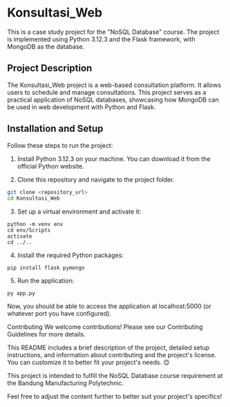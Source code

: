# Konsultasi_Web

This is a case study project for the "NoSQL Database" course. The project is implemented using Python 3.12.3 and the Flask framework, with MongoDB as the database.

## Project Description

The Konsultasi_Web project is a web-based consultation platform. It allows users to schedule and manage consultations. This project serves as a practical application of NoSQL databases, showcasing how MongoDB can be used in web development with Python and Flask.

## Installation and Setup

Follow these steps to run the project:

1. Install Python 3.12.3 on your machine. You can download it from the official Python website.

2. Clone this repository and navigate to the project folder.

```bash
git clone <repository_url>
cd Konsultasi_Web
```
3. Set up a virtual environment and activate it:
```
python -m venv env
cd env/Scripts
activate
cd ../..
```
4. Install the required Python packages:
```
pip install flask pymongo
```
5. Run the application:
```
py app.py
```
Now, you should be able to access the application at localhost:5000 (or whatever port you have configured).

Contributing 
We welcome contributions! Please see our Contributing Guidelines for more details.

This README includes a brief description of the project, detailed setup instructions, and information about contributing and the project's license. You can customize it to better fit your project's needs. 😊

This project is intended to fulfill the NoSQL Database course requirement at the Bandung Manufacturing Polytechnic.

Feel free to adjust the content further to better suit your project's specifics!
